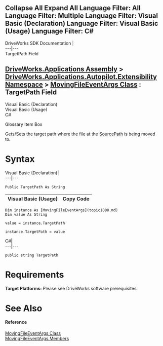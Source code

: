        

 Collapse All Expand All  Language Filter: All  Language Filter: Multiple  Language Filter: Visual Basic (Declaration) Language Filter: Visual Basic (Usage) Language Filter: C#  
---  
DriveWorks SDK Documentation  |   
---|---  
TargetPath Field   
  
[DriveWorks.Applications Assembly](topic13.md) > [DriveWorks.Applications.Autopilot.Extensibility Namespace](topic1633.md) > [MovingFileEventArgs Class](topic1888.md) : TargetPath Field  
---  
  
Visual Basic (Declaration)    
Visual Basic (Usage)    
C# 

Glossary Item Box

Gets/Sets the target path where the file at the [SourcePath](topic1896.md) is being moved to. 

# Syntax

Visual Basic (Declaration)|   
---|---  
      
    
    Public TargetPath As String  
  
Visual Basic (Usage)| Copy Code  
---|---  
      
    
    Dim instance As [MovingFileEventArgs](topic1888.md)
    Dim value As String
     
    value = instance.TargetPath
     
    instance.TargetPath = value  
  
C#|   
---|---  
      
    
    public string TargetPath  
  
# Requirements

**Target Platforms:** Please see DriveWorks software prerequisites.

# See Also

#### Reference

[MovingFileEventArgs Class](topic1888.md)   
[MovingFileEventArgs Members](topic1889.md)


